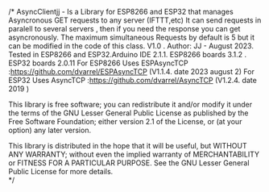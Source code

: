 /*
  AsyncClientjj - Is a Library for ESP8266 and ESP32 that manages Asyncronous GET requests to any server (IFTTT,etc)
  It can send requests in paralell to several servers , then if you need the response you can get asyncronously.
  The maximum simultaneous Requests by default is 5 but it can be modified in the code of this class. 
  V1.0 . Author: JJ - August 2023. Tested in ESP8266 and ESP32.Arduino IDE 2.1.1. ESP8266 boards 3.1.2 . ESP32 boards 2.0.11
  For ESP8266 Uses ESPAsyncTCP :https://github.com/dvarrel/ESPAsyncTCP (V1.1.4. date  2023 august 2)
  For ESP32 Uses   AsyncTCP :https://github.com/dvarrel/AsyncTCP  (V1.2.4. date  2019 )
  
  
  This library is free software; you can redistribute it and/or
  modify it under the terms of the GNU Lesser General Public
  License as published by the Free Software Foundation; either
  version 2.1 of the License, or (at your option) any later version.

  This library is distributed in the hope that it will be useful,
  but WITHOUT ANY WARRANTY; without even the implied warranty of
  MERCHANTABILITY or FITNESS FOR A PARTICULAR PURPOSE.  See the GNU
  Lesser General Public License for more details.  
*/
